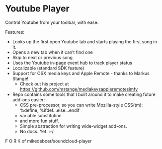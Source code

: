 # Youtube Player

Control Youtube from your toolbar, with ease.

Features:
* Looks up the first open Youtube tab and starts playing the first song in it.
* Opens a new tab when it can’t find one
* Skip to next or previous song
* Uses the Youtube in-page event hub to track player status
* Localizable (standard SDK feature)
* Support for OSX media keys and Apple Remote - thanks to Markus Stange!
  * Check out his project at https://github.com/mstange/mediakeysappleremotesimfy
* Repo contains some tools that I built around it to make creating future add-ons easier:
  * CSS pre-processor, so you can write Mozilla-style CSS(tm): %define, %ifdef…else…endif
  * variable substitution
  * and more fun stuff.
  * Simple abstraction for writing wide-widget add-ons.
  * No docs. Yet. :-/


F O R K of mikedeboer/soundcloud-player
